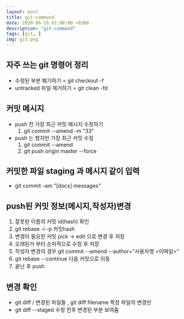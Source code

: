 ```yaml
---
layout: post
title: git-command
date: 2020-06-16 01:00:00 +0300
description: "git-command"
tags: [git, ]
img: git.png
---
```


## 자주 쓰는 git 명령어 정리

* 수정된 부분 폐기하기 = git checkout -f
* untracked 파일 제거하기 = git clean -fd

## 커밋 메시지

* push 전 가장 최근 커밋 메시지 수정하기 
  1. git commit --amend -m "33"
* push 는 했지만 가장 최근 커밋 수정 
  1. git commit --amend
  2. git push origin master --force

## 커밋한 파일 staging 과 메시지 같이 입력
* git commit -am "[docs] messages"


## push된 커밋 정보(메시지,작성자)변경
1. 잘못된 이름의 커밋 id(hash) 확인
2. git rebase -i -p 커밋hash
3. 변경이 필요한 커밋 pick -> edit 으로 변경 후 저장
4. 오래된거 부터 순차적으로 수정 후 저장
5. 작성자 변경의 경우 git commit --amend --author="사용자명 <이메일>"
6. git rebase --continue 다음 커밋으로 이동
7. 끝난 후 push

## 변경 확인
* git diff  / 변경된 파일들 , git diff filename 특정 파일의 변경만
* git diff --staged 수정 전후 변경된 부분 보여줌